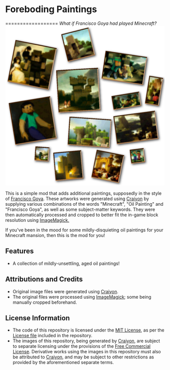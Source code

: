 # Foreboding Paintings
==================
_What if Francisco Goya had played Minecraft?_
![Painting Montage](montage.png)

This is a simple mod that adds additional paintings, supposedly in the style of [Francisco Goya](https://en.wikipedia.org/wiki/Francisco_Goya, "Francisco Goya"). These artworks were generated using [Craiyon](https://www.craiyon.com "Craiyon") by supplying various combinations of the words "Minecraft", "Oil Painting" and "Francisco Goya", as well as some subject-matter keywords. They were then automatically processed and cropped to better fit the in-game block resolution using [ImageMagick.](https://imagemagick.org "ImageMagick Site")

If you've been in the mood for some mildly-disquieting oil paintings for your Minecraft mansion, then this is the mod for you!

## Features
- A collection of mildly-unsettling, aged oil paintings!

## Attributions and Credits
- Original image files were generated using [Craiyon](https://www.craiyon.com "Craiyon").
- The original files were processed using [ImageMagick](https://imagemagick.org "ImageMagick Site"); some being manually cropped beforehand.

## License Information
- The code of this repository is licensed under the [MIT License](https://mit-license.org), as per the [License file](LICENSE) included in the repository.
- The images of this repository, being generated by [Craiyon](https://www.craiyon.com "Craiyon"), are subject to separate licensing under the provisions of the [Free Commercial License](https://www.craiyon.com/terms). Derivative works using the images in this repository must also be attributed to [Craiyon](https://www.craiyon.com "Craiyon"), and may be subject to other restrictions as provided by the aforementioned separate terms.
